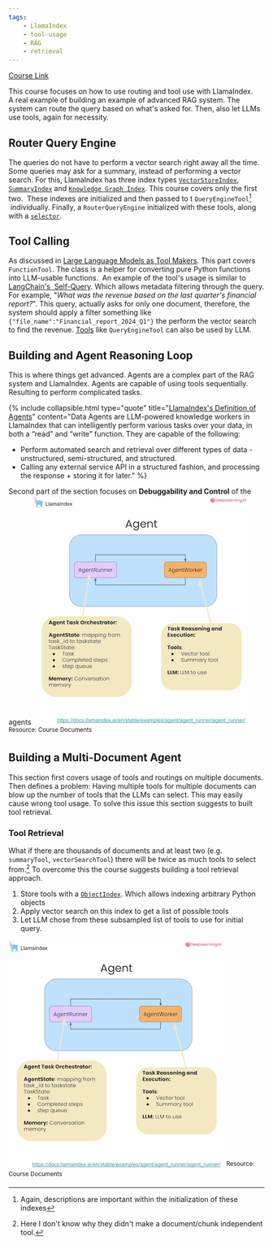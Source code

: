 ```yaml
---
tags:
    - LlamaIndex 
    - tool-usage 
    - RAG 
    - retrieval 
---
```

[Course Link](https://learn.deeplearning.ai/courses/building-agentic-rag-with-llamaindex/lesson/1/introduction)

This course focuses on how to use routing and tool use with LlamaIndex. A real example of building an example of advanced RAG system. The system can route the query based on what's asked for. Then, also let LLMs use tools, again for necessity.

## Router Query Engine
The queries do not have to perform a vector search right away all the time. Some queries may ask for a summary, instead of performing a vector search. For this, LlamaIndex has three index types [`VectorStoreIndex`](), [`SummaryIndex`]() and [`Knowledge Graph Index`](https://docs.llamaindex.ai/en/stable/examples/index_structs/knowledge_graph/KnowledgeGraphDemo/). This course covers only the first two. 
These indexes are initialized and then passed to t `QueryEngineTool`[^1]   individually. Finally, a `RouterQueryEngine` initialized with these tools, along with a [`selector`](https://docs.llamaindex.ai/en/stable/examples/query_engine/RouterQueryEngine/#define-router-query-engine). 

## Tool Calling
As discussed in [Large Language Models as Tool Makers](https://arxiv.org/abs/2305.17126). This part covers `FunctionTool`. The class is a helper for converting pure Python functions into LLM-usable functions. 
An example of the tool's usage is similar to [LangChain's  Self-Query](https://python.langchain.com/v0.1/docs/modules/data_connection/retrievers/self_query/). Which allows metadata filtering through the query. For example, "*What was the revenue based on the last quarter's financial report?*". This query, actually asks for only one document, therefore, the system should apply a filter something like `{"file_name":"Financial_report_2024_Q1"}` the perform the vector search to find the revenue.
[Tools](https://docs.llamaindex.ai/en/stable/module_guides/deploying/agents/tools/) like `QueryEngineTool` can also be used by LLM.

## Building and Agent Reasoning Loop
This is where things get advanced. Agents are a complex part of the RAG system and LlamaIndex. Agents are capable of using tools sequentially. Resulting to perform complicated tasks.

{% include collapsible.html type="quote" title="[LlamaIndex's Definition of Agents](https://docs.llamaindex.ai/en/stable/module_guides/deploying/agents/)" content="Data Agents are LLM-powered knowledge workers in LlamaIndex that can intelligently perform various tasks over your data, in both a “read” and “write” function. They are capable of the following:
- Perform automated search and retrieval over different types of data - unstructured, semi-structured, and structured.
- Calling any external service API in a structured fashion, and processing the response + storing it for later." %}

Second part of the section focuses on **Debuggability and Control** of the agents
![agent_structure.png](/images/2024-05-29-Building%20Agentic%20RAG%20with%20LlamaIndex/agent_structure.png)
<sup>Resource: Course Documents</sup>

## Building a Multi-Document Agent
This section first covers usage of tools and routings on multiple documents. Then defines a problem: Having multiple tools for multiple documents can blow up the number of tools that the LLMs can select. This may easily cause wrong tool usage. To solve this issue this section suggests to built tool retrieval.

 
### Tool Retrieval
What if there are thousands of documents and at least two (e.g. `summaryTool`, `vectorSearchTool`) there will be twice as much tools to select from.[^2]
To overcome this the course suggests building a tool retrieval approach.
1. Store tools with a [`ObjectIndex`](https://docs.llamaindex.ai/en/stable/examples/objects/object_index/). Which allows indexing arbitrary Python objects
2. Apply vector search on this index to get a list of possible tools
3. Let LLM chose from these subsampled list of tools to use for initial query.

![agent_structure.png](/images/2024-05-29-Building%20Agentic%20RAG%20with%20LlamaIndex/agent_structure.png)
<sup>Resource: Course Documents</sup>

[^1]: Again, descriptions are important within the initialization of these indexes
[^2]: Here I don't know why they didn't make a document/chunk independent tool. 